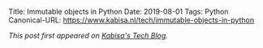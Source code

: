 Title: Immutable objects in Python
Date: 2019-08-01
Tags: Python
Canonical-URL: https://www.kabisa.nl/tech/immutable-objects-in-python

*This post first appeared on [Kabisa's Tech Blog](https://www.kabisa.nl/tech/).*
